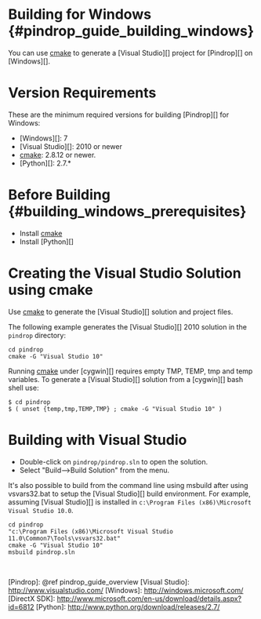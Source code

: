 Building for Windows    {#pindrop_guide_building_windows}
====================

You can use [cmake][] to generate a [Visual Studio][] project for
[Pindrop][] on [Windows][].

# Version Requirements

These are the minimum required versions for building [Pindrop][] for Windows:

-   [Windows][]: 7
-   [Visual Studio][]: 2010 or newer
-   [cmake][]: 2.8.12 or newer.
-   [Python][]: 2.7.*

# Before Building    {#building_windows_prerequisites}

-   Install [cmake][]
-   Install [Python][]

# Creating the Visual Studio Solution using cmake

Use [cmake][] to generate the [Visual Studio][] solution and project files.

The following example generates the [Visual Studio][] 2010 solution in the
`pindrop` directory:

    cd pindrop
    cmake -G "Visual Studio 10"


Running [cmake][] under [cygwin][] requires empty TMP, TEMP, tmp and temp
variables.  To generate a [Visual Studio][] solution from a [cygwin][]
bash shell use:

    $ cd pindrop
    $ ( unset {temp,tmp,TEMP,TMP} ; cmake -G "Visual Studio 10" )

# Building with Visual Studio

-   Double-click on `pindrop/pindrop.sln` to open the solution.
-   Select "Build-->Build Solution" from the menu.

It's also possible to build from the command line using msbuild after using
vsvars32.bat to setup the [Visual Studio][] build environment.  For example,
assuming [Visual Studio][] is installed in
`c:\Program Files (x86)\Microsoft Visual Studio 10.0`.

    cd pindrop
    "c:\Program Files (x86)\Microsoft Visual Studio 11.0\Common7\Tools\vsvars32.bat"
    cmake -G "Visual Studio 10"
    msbuild pindrop.sln


<br>

  [CMake]: http://www.cmake.org
  [Pindrop]: @ref pindrop_guide_overview
  [Visual Studio]: http://www.visualstudio.com/
  [Windows]: http://windows.microsoft.com/
  [DirectX SDK]: http://www.microsoft.com/en-us/download/details.aspx?id=6812
  [Python]: http://www.python.org/download/releases/2.7/
